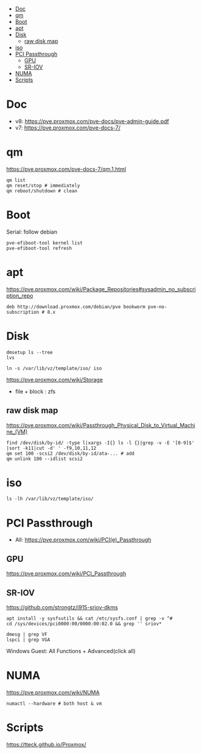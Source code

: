 <!-- TOC -->

- [Doc](#doc)
- [qm](#qm)
- [Boot](#boot)
- [apt](#apt)
- [Disk](#disk)
    - [raw disk map](#raw-disk-map)
- [iso](#iso)
- [PCI Passthrough](#pci-passthrough)
    - [GPU](#gpu)
    - [SR-IOV](#sr-iov)
- [NUMA](#numa)
- [Scripts](#scripts)

<!-- /TOC -->

# Doc
- v8: https://pve.proxmox.com/pve-docs/pve-admin-guide.pdf
- v7: https://pve.proxmox.com/pve-docs-7/

# qm
https://pve.proxmox.com/pve-docs-7/qm.1.html

    qm list
    qm reset/stop # immediately
    qm reboot/shutdown # clean

# Boot
Serial: follow debian

    pve-efiboot-tool kernel list
    pve-efiboot-tool refresh

# apt
https://pve.proxmox.com/wiki/Package_Repositories#sysadmin_no_subscription_repo

    deb http://download.proxmox.com/debian/pve bookworm pve-no-subscription # 8.x

# Disk

    dmsetup ls --tree
    lvs

    ln -s /var/lib/vz/template/iso/ iso

https://pve.proxmox.com/wiki/Storage
- file + block : zfs

## raw disk map
https://pve.proxmox.com/wiki/Passthrough_Physical_Disk_to_Virtual_Machine_(VM)

    find /dev/disk/by-id/ -type l|xargs -I{} ls -l {}|grep -v -E '[0-9]$' |sort -k11|cut -d' ' -f9,10,11,12
    qm set 100 -scsi2 /dev/disk/by-id/ata-... # add
    qm unlink 100 --idlist scsi2

# iso
    
    ls -lh /var/lib/vz/template/iso/

# PCI Passthrough
- All: https://pve.proxmox.com/wiki/PCI(e)_Passthrough

## GPU
https://pve.proxmox.com/wiki/PCI_Passthrough

## SR-IOV
https://github.com/strongtz/i915-sriov-dkms

    apt install -y sysfsutils && cat /etc/sysfs.conf | grep -v ^#
    cd /sys/devices/pci0000:00/0000:00:02.0 && grep '' sriov*

    dmesg | grep VF
    lspci | grep VGA

Windows Guest: All Functions + Advanced(click all)

# NUMA
https://pve.proxmox.com/wiki/NUMA

    numactl --hardware # both host & vm

# Scripts
https://tteck.github.io/Proxmox/

